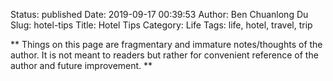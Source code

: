 Status: published
Date: 2019-09-17 00:39:53
Author: Ben Chuanlong Du
Slug: hotel-tips
Title: Hotel Tips
Category: Life
Tags: life, hotel, travel, trip

**
Things on this page are
fragmentary and immature notes/thoughts of the author.
It is not meant to readers
but rather for convenient reference of the author and future improvement.
**
